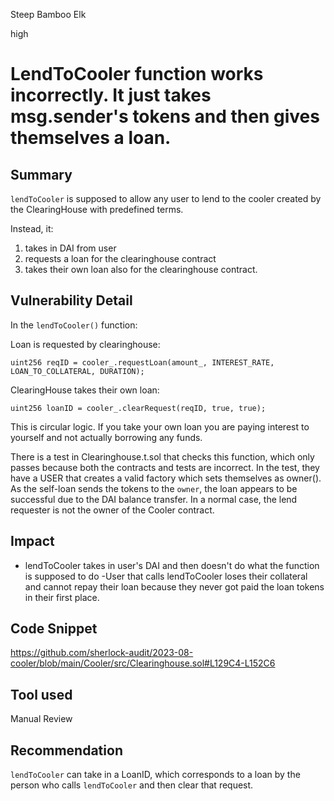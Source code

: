 Steep Bamboo Elk

high

# LendToCooler function works incorrectly. It just takes msg.sender's tokens and then gives themselves a loan.
## Summary

`lendToCooler` is supposed to allow any user to lend to the cooler created by the ClearingHouse with predefined terms.

Instead, it:

1. takes in DAI from user
2. requests a loan for the clearinghouse contract
3. takes their own loan also for the clearinghouse contract.

## Vulnerability Detail

In the `lendToCooler()` function:

Loan is requested by clearinghouse:

```solidity
uint256 reqID = cooler_.requestLoan(amount_, INTEREST_RATE, LOAN_TO_COLLATERAL, DURATION);
```

ClearingHouse takes their own loan:

```solidity
uint256 loanID = cooler_.clearRequest(reqID, true, true);
```

This is circular logic. If you take your own loan you are paying interest to yourself and not actually borrowing any funds.

There is a test in Clearinghouse.t.sol that checks this function, which only passes because both the contracts and tests are incorrect. In the test, they have a USER that creates a valid factory which sets themselves as owner(). As the self-loan sends the tokens to the `owner`, the loan appears to be successful due to the DAI balance transfer. In a normal case, the lend requester is not the owner of the Cooler contract.


## Impact

- lendToCooler takes in user's DAI and then doesn't do what the function is supposed to do
-User that calls lendToCooler loses their collateral and cannot repay their loan because they never got paid the loan tokens in their first place.

## Code Snippet

https://github.com/sherlock-audit/2023-08-cooler/blob/main/Cooler/src/Clearinghouse.sol#L129C4-L152C6

## Tool used

Manual Review

## Recommendation

`lendToCooler` can take in a LoanID, which corresponds to a loan by the person who calls `lendToCooler` and then clear that request.